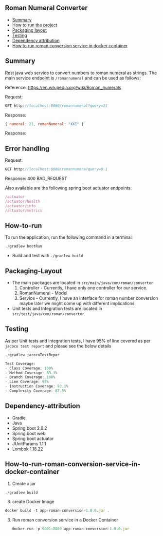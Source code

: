 ## Roman Numeral Converter

* [Summary](#Summary)
* [How to run the project](#How-to-run)
* [Packaging layout](#Packaging-layout)
* [Testing](#Testing)
* [Dependency attribution](#Dependency-attribution)
* [How to run roman conversion service in docker container](#How-to-run-roman-conversion-service-in-docker-container)

## Summary
Rest java web service to convert numbers to roman numeral as strings. The main service endpoint is `/romannumeral` and can be used as follows:

Reference: https://en.wikipedia.org/wiki/Roman_numerals

Request:
```js
GET http://localhost:8080/romannumeral?query=21
```
Response:
```js
{ numeral: 21, romanNumeral: "XXI" }
```
Response:

## Error handling
Request:
```js
GET http://localhost:8080/romannumera?query=9.1
```
Response: 400 BAD_REQUEST

Also available are the following spring boot actuator endpoints:
```js
/actuator
/actuator/health
/actuator/info
/actuator/metrics
```
## How-to-run
To run the application, run the following command in a terminal:
```js
./gradlew bootRun
```
* Build and test with `./gradlew build`
## Packaging-Layout
* The main packages are located in `src/main/java/com/roman/converter`
    1. Controller - Currently, I have only one controller for our service.
    2. RomanNumeral - Model
    3. Service - Currently, I have an interface for roman number conversion maybe later we might come up with different implications
* Unit tests and Integration tests are located in `src/test/java/com/roman/converter`
## Testing
As per Unit tests and Integration tests, I have 95% of line covered as per `jacoco test report` and please see the below details
```js
./gradlew jacocoTestRepor
```
```js
Test Coverage:
- Class Coverage: 100%
- Method Coverage: 83.3%
- Branch Coverage: 100%
- Line Coverage: 95%
- Instruction Coverage: 93.1%
- Complexity Coverage: 87.5%

```
## Dependency-attribution  
* Gradle
* Java
* Spring boot 2.6.2
* Spring boot web
* Spring boot actuator
* JUnitParams 1.1.1
* Lombok 1.18.22

## How-to-run-roman-conversion-service-in-docker-container
1. Create a jar
```js
./gradlew build
```
3. create Docker Image
```js
docker build -t app-roman-conversion-1.0.0.jar .
```
3. Run roman conversion service in a Docker Container
```js
   docker run -p 9091:8080 app-roman-conversion-1.0.0.jar
```

